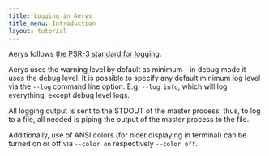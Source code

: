 ```yaml
---
title: Logging in Aerys
title_menu: Introduction
layout: tutorial
---
```


Aerys follows [the PSR-3 standard for logging](http://www.php-fig.org/psr/psr-3/).

Aerys uses the warning level by default as minimum - in debug mode it uses the debug level. It is possible to specify any default minimum log level via the `--log` command line option. E.g. `--log info`, which will log everything, except debug level logs.

All logging output is sent to the STDOUT of the master process; thus, to log to a file, all needed is piping the output of the master process to the file.

Additionally, use of ANSI colors (for nicer displaying in terminal) can be turned on or off via `--color on` respectively `--color off`.